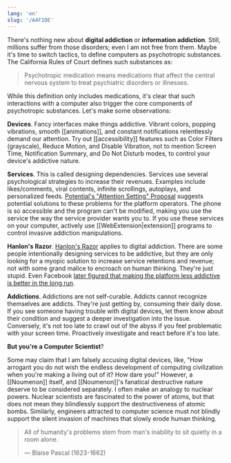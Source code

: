 ```yaml
---
lang: 'en'
slug: '/A4F1DE'
---
```


There's nothing new about **digital addiction** or **information addiction**. Still, millions suffer from those disorders; even I am not free from them. Maybe it's time to switch tactics, to define computers as psychotropic substances. The California Rules of Court defines such substances as:

> Psychotropic medication means medications that affect the central nervous system to treat psychiatric disorders or illnesses.

While this definition only includes medications, it's clear that such interactions with a computer also trigger the core components of psychotropic substances. Let's make some observations:

**Devices**.
Fancy interfaces make things addictive.
Vibrant colors, popping vibrations, smooth [[animations]], and constant notifications relentlessly demand our attention.
Try out [[accessibility]] features such as Color Filters (grayscale), Reduce Motion, and Disable Vibration, not to mention Screen Time, Notification Summary, and Do Not Disturb modes, to control your device's addictive nature.

**Services**.
This is called designing dependencies.
Services use several psychological strategies to increase their revenues.
Examples include likes/comments, viral contents, infinite scrollings, autoplays, and personalized feeds.
[Potential's "Attention Setting" Proposal](https://attentionsettings.com/) suggests potential solutions to these problems for the platform operators.
The phone is so accessible and the program can't be modified, making you use the service the way the service provider wants you to.
If you use these services on your computer, actively use [[WebExtension|extension]] programs to control invasive addiction manipulations.

**Hanlon's Razor**. [Hanlon's Razor](https://en.wikipedia.org/wiki/Hanlon%27s_razor) applies to digital addiction. There are some people intentionally designing services to be addictive, but they are only looking for a myopic solution to increase service retentions and revenue; not with some grand malice to encroach on human thinking. They're just stupid. Even Facebook [later figured that making the platform less addictive is better in the long run](https://medium.com/@AnalyticsAtMeta/notifications-why-less-is-more-how-facebook-has-been-increasing-both-user-satisfaction-and-app-9463f7325e7d).

**Addictions**.
Addictions are not self-curable.
Addicts cannot recognize themselves are addicts.
They're just getting by, consuming their daily dose.
If you see someone having trouble with digital devices, let them know about their condition and suggest a deeper investigation into the issue.
Conversely, it's not too late to crawl out of the abyss if you feel problematic with your screen time.
Proactively investigate and react before it's too late.

**But you're a Computer Scientist**?

Some may claim that I am falsely accusing digital devices, like, "How arrogant you do not wish the endless development of computing civilization when you're making a living out of it? How dare you!" However, a [[Noumenon]] itself, and [[Noumenon]]'s fanatical destructive nature deserve to be considered separately. I often make an analogy to nuclear powers. Nuclear scientists are fascinated to the power of atoms, but that does not mean they blindlessly support the destructiveness of atomic bombs. Similarly, engineers attracted to computer science must not blindly support the silent invasion of machines that slowly erode human thinking.

> All of humanity's problems stem from man's inability to sit quietly in a room alone.
>
> — Blaise Pascal (1623-1662)
